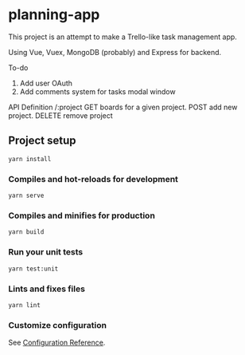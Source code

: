 # planning-app

This project is an attempt to make a Trello-like task management app.

Using Vue, Vuex, MongoDB (probably) and Express for backend.

To-do

1. Add user OAuth
2. Add comments system for tasks modal window

API Definition
/:project
GET boards for a given project.
POST add new project.
DELETE remove project

## Project setup
```
yarn install
```

### Compiles and hot-reloads for development
```
yarn serve
```

### Compiles and minifies for production
```
yarn build
```

### Run your unit tests
```
yarn test:unit
```

### Lints and fixes files
```
yarn lint
```

### Customize configuration
See [Configuration Reference](https://cli.vuejs.org/config/).
